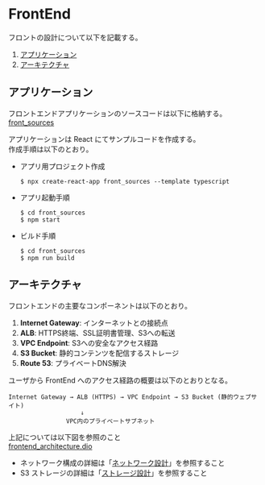 # FrontEnd
フロントの設計について以下を記載する。
1. [アプリケーション](#アプリケーション)
2. [アーキテクチャ](#アーキテクチャ)

## アプリケーション
フロントエンドアプリケーションのソースコードは以下に格納する。  
[front_sources](../../front_sources)

アプリケーションは React にてサンプルコードを作成する。  
作成手順は以下のとおり。

- アプリ用プロジェクト作成
    ```
    $ npx create-react-app front_sources --template typescript
    ```
- アプリ起動手順
    ```
    $ cd front_sources
    $ npm start
    ```
- ビルド手順
    ```
    $ cd front_sources
    $ npm run build
    ```

## アーキテクチャ
フロントエンドの主要なコンポーネントは以下のとおり。

1. **Internet Gateway**: インターネットとの接続点
2. **ALB**: HTTPS終端、SSL証明書管理、S3への転送
3. **VPC Endpoint**: S3への安全なアクセス経路
4. **S3 Bucket**: 静的コンテンツを配信するストレージ
5. **Route 53**: プライベートDNS解決

ユーザから FrontEnd へのアクセス経路の概要は以下のとおりとなる。
```
Internet Gateway → ALB (HTTPS) → VPC Endpoint → S3 Bucket (静的ウェブサイト)
                    ↓
                VPC内のプライベートサブネット
```
上記については以下図を参照のこと  
[frontend_architecture.dio](../img/frontend_architecture.dio)

- ネットワーク構成の詳細は「[ネットワーク設計](Network_configuration.md)」を参照すること
- S3 ストレージの詳細は「[ストレージ設計](Storage.md)」を参照すること
